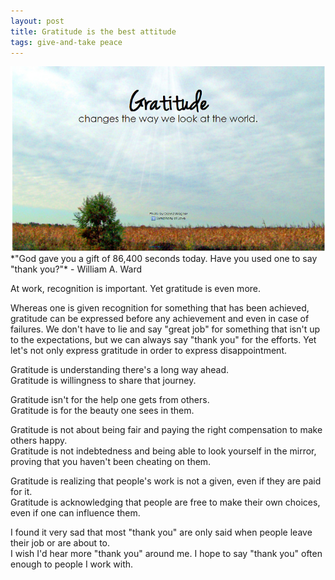 ```yaml
---
layout: post
title: Gratitude is the best attitude
tags: give-and-take peace
---
```

<img src="/images/fulls/gratitude_BK.jpg" class="fit image" title='Photo credit: BK 2014'>
*"God gave you a gift of 86,400 seconds today.  
Have you used one to say "thank you?"*  
 - William A. Ward

At work, recognition is important. Yet gratitude is even more.

Whereas one is given recognition for something that has been achieved, gratitude can be expressed before any achievement and even in case of failures. We don't have to lie and say "great job" for something that isn't up to the expectations, but we can always say "thank you" for the efforts. Yet let's not only express gratitude in order to express disappointment. 

Gratitude is understanding there's a long way ahead.<br/>
Gratitude is willingness to share that journey.

Gratitude isn't for the help one gets from others.<br/>
Gratitude is for the beauty one sees in them.

Gratitude is not about being fair and paying the right compensation to make others happy.<br/>
Gratitude is not indebtedness and being able to look yourself in the mirror, proving that you haven't been cheating on them.

Gratitude is realizing that people's work is not a given, even if they are paid for it.<br/>
Gratitude is  acknowledging  that people are free to make their own choices, even if one can influence them.

I found it very sad that most "thank you" are only said when people leave their job or are about to.<br/>
I wish I'd hear more "thank you" around me. I hope to say "thank you" often enough to people I work with.
